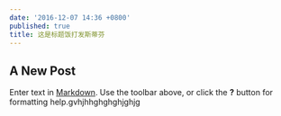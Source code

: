 ```yaml
---
date: '2016-12-07 14:36 +0800'
published: true
title: 这是标题饭打发斯蒂芬
---
```

## A New Post

Enter text in [Markdown](http://daringfireball.net/projects/markdown/). Use the toolbar above, or click the **?** button for formatting help.gvhjhhghghghjghjg
